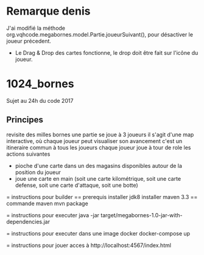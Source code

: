 # Remarque denis
J'ai modifié la méthode org.vqhcode.megabornes.model.Partie.joueurSuivant(), pour désactiver le joueur précedent.

* Le Drag & Drop des cartes fonctionne, le drop doit être fait sur l'icône du joueur.

# 1024_bornes
Sujet au 24h du code 2017

## Principes

revisite des milles bornes
une partie se joue à 3 joueurs
il s'agit d'une map interactive, où chaque joueur peut visualiser son avancement
c'est un itineraire commun à tous les joueurs
chaque joueur joue à tour de role les actions suivantes
- pioche d'une carte dans un des magasins disponibles autour de la position du joueur
- joue une carte en main (soit une carte kilométrique, soit une carte defense, soit une carte d'attaque, soit une botte)

= instructions pour builder
== prerequis
installer jdk8
installer maven 3.3
== commande maven
mvn package

= instructions pour executer
java -jar target/megabornes-1.0-jar-with-dependencies.jar

= instructions pour executer dans une image docker
docker-compose up

= instructions pour jouer
acces à http://localhost:4567/index.html




